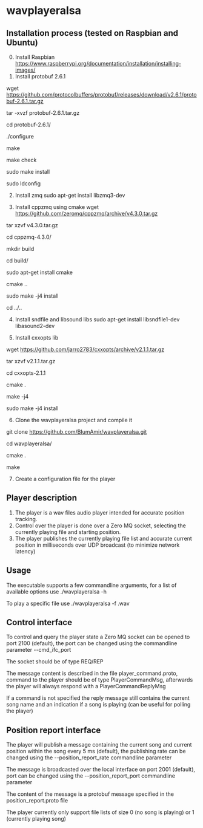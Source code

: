 # wavplayeralsa
## Installation process (tested on Raspbian and Ubuntu)
0. Install Raspbian https://www.raspberrypi.org/documentation/installation/installing-images/
1. Install protobuf 2.6.1

  wget https://github.com/protocolbuffers/protobuf/releases/download/v2.6.1/protobuf-2.6.1.tar.gz
  
  tar -xvzf protobuf-2.6.1.tar.gz
  
   cd protobuf-2.6.1/
   
   ./configure
   
   make
   
   make check
   
   sudo make install
   
   sudo ldconfig
   
2. Install zmq
  sudo apt-get install libzmq3-dev
  
3. Install cppzmq using cmake
  wget https://github.com/zeromq/cppzmq/archive/v4.3.0.tar.gz
  
  tar xzvf v4.3.0.tar.gz
  
  cd cppzmq-4.3.0/
  
  mkdir build
  
  cd build/
  
  sudo apt-get install cmake
  
  cmake ..
  
  sudo make -j4 install
  
  cd ../..
  
4. Install sndfile and libsound libs
  sudo apt-get install libsndfile1-dev libasound2-dev
  
5. Install cxxopts lib

  wget https://github.com/jarro2783/cxxopts/archive/v2.1.1.tar.gz
  
  tar xzvf v2.1.1.tar.gz
  
  cd cxxopts-2.1.1
  
  cmake .
  
  make -j4
  
  sudo make -j4 install
  
6. Clone the wavplayeralsa project and compile it

  git clone https://github.com/BlumAmir/wavplayeralsa.git
  
  cd wavplayeralsa/
  
  cmake .
  
  make
  
7. Create a configuration file for the player

## Player description
1. The player is a wav files audio player intended for accurate position tracking. 
2. Control over the player is done over a Zero MQ socket, selecting the currently playing file and starting position. 
3. The player publishes the currently playing file list and accurate current position in milliseconds over UDP broadcast (to minimize network latency)

## Usage
The executable supports a few commandline arguments, for a list of available options use ./wavplayeralsa -h

To play a specific file use ./wavplayeralsa -f <filename>.wav

## Control interface
To control and query the player state a Zero MQ socket can be opened to port 2100 (default), the port can be changed using the commandline parameter --cmd_ifc_port <port>
  
The socket should be of type REQ/REP

The message content is described in the file player_command.proto, command to the player should be of type PlayerCommandMsg, afterwards the player will always respond with a PlayerCommandReplyMsg

If a command is not specified the reply message still contains the current song name and an indication if a song is playing (can be useful for polling the player)

## Position report interface
The player will publish a message containing the current song and current position within the song every 5 ms (default), the publishing rate can be changed using the --position_report_rate <rate in ms> commandline parameter
  
The message is broadcasted over the local interface on port 2001 (default), port can be changed using the --position_report_port <port> commandline parameter
  
The content of the message is a protobuf message specified in the position_report.proto file

The player currently only support file lists of size 0 (no song is playing) or 1 (currently playing song)

